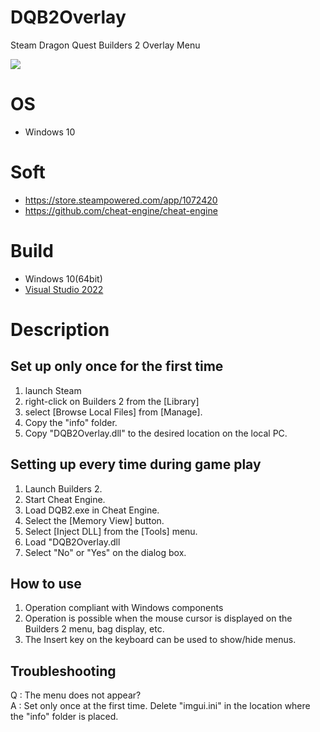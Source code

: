 # DQB2Overlay
Steam Dragon Quest Builders 2 Overlay Menu

<img src="https://user-images.githubusercontent.com/30800900/195925883-a738f1a7-ae3e-4263-a67d-19363a316b5a.png">

# OS
* Windows 10

# Soft
* https://store.steampowered.com/app/1072420
* https://github.com/cheat-engine/cheat-engine

# Build
* Windows 10(64bit)
* [Visual Studio 2022](https://visualstudio.microsoft.com/)

# Description
## Set up only once for the first time
1. launch Steam
1. right-click on Builders 2 from the [Library]
1. select [Browse Local Files] from [Manage]. 
1. Copy the "info" folder.
1. Copy "DQB2Overlay.dll" to the desired location on the local PC.

## Setting up every time during game play
1. Launch Builders 2.
1. Start Cheat Engine.
1. Load DQB2.exe in Cheat Engine.
1. Select the [Memory View] button.
1. Select [Inject DLL] from the [Tools] menu.
1. Load "DQB2Overlay.dll
1. Select "No" or "Yes" on the dialog box.

## How to use
1. Operation compliant with Windows components
1. Operation is possible when the mouse cursor is displayed on the Builders 2 menu, bag display, etc.
1. The Insert key on the keyboard can be used to show/hide menus.

## Troubleshooting
Q : The menu does not appear?  
A : Set only once at the first time. Delete "imgui.ini" in the location where the "info" folder is placed.
